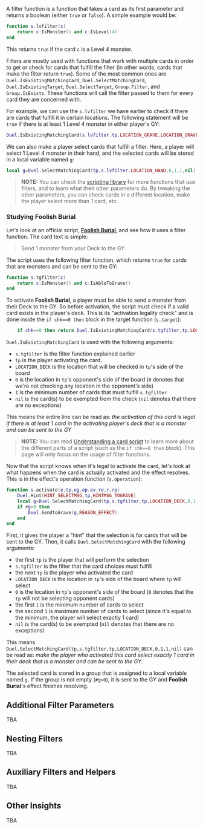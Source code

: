 A filter function is a function that takes a card as its first parameter and returns a boolean (either `true` or `false`).
A simple example would be:
```lua
function s.lvfilter(c)
	return c:IsMonster() and c:IsLevel(4)
end
```
This returns `true` if the card `c` is a Level 4 monster.

Filters are mostly used with functions that work with multiple cards in order to get or check for cards that fulfill the filter (in other words, cards that make the filter return `true`). Some of the most common ones are `Duel.IsExistingMatchingCard`, `Duel.SelectMatchingCard`, `Duel.IsExistingTarget`, `Duel.SelectTarget`, `Group.Filter`, and `Group.IsExists`. These functions will call the filter passed to them for every card they are concerned with.

For example, we can use the `s.lvfilter` we have earlier to check if there are cards that fulfill it in certain locations. The following statement will be `true` if there is at least 1 Level 4 monster in either player's GY:
```lua
Duel.IsExistingMatchingCard(s.lvfilter,tp,LOCATION_GRAVE,LOCATION_GRAVE,1,nil)
```

We can also make a player select cards that fulfill a filter. Here, a player will select 1 Level 4 monster in their hand, and the selected cards will be stored in a local variable named `g`:
```lua
local g=Duel.SelectMatchingCard(tp,s.lvfilter,LOCATION_HAND,0,1,1,nil)
```
>**NOTE:**
You can check the [scripting library](wiki/Scripting-Library) for more functions that use filters, and to learn what their other parameters do. By tweaking the other parameters, you can check cards in a different location, make the player select more than 1 card, etc.

### Studying Foolish Burial
Let's look at an official script, **[Foolish Burial](https://github.com/ProjectIgnis/CardScripts/blob/master/official/c81439173.lua)**, and see how it uses a filter function.
The card text is simple:
> Send 1 monster from your Deck to the GY.

The script uses the following filter function, which returns `true` for cards that are monsters and can be sent to the GY:
```lua
function s.tgfilter(c)
	return c:IsMonster() and c:IsAbleToGrave()
end
```

To activate **Foolish Burial**, a player must be able to send a monster from their Deck to the GY. So before activation, the script must check if a valid card exists in the player's deck. This is its "activation legality check" and is done inside the `if chk==0 then` block in the target function (`s.target`):
```lua
	if chk==0 then return Duel.IsExistingMatchingCard(s.tgfilter,tp,LOCATION_DECK,0,1,nil) end
```
`Duel.IsExistingMatchingCard` is used with the following arguments:
- `s.tgfilter` is the filter function explained earlier
- `tp` is the player activating the card.
- `LOCATION_DECK` is the location that will be checked in `tp`'s side of the board 
- `0` is the location in `tp`'s opponent's side of the board (`0` denotes that we're not checking any location in the opponent's side)
- `1` is the minimum number of cards that must fulfill `s.tgfilter`
- `nil` is the card(s) to be exempted from the check (`nil` denotes that there are no exceptions)

This means the entire line can be read as: *the activation of this card is legal if there is at least 1 card in the activating player's deck that is a monster and can be sent to the GY*

> **NOTE:**
You can read [Understanding a card script](https://github.com/ProjectIgnis/CardScripts/wiki/Parameter-naming-convention#understanding-a-card-script) to learn more about the different parts of a script (such as the `if chk==0 then` block). This page will only focus on the usage of filter functions.

Now that the script knows when it's legal to activate the card, let's look at what happens when the card is actually activated and the effect resolves. This is in the effect's operation function (`s.operation`):
```lua
function s.activate(e,tp,eg,ep,ev,re,r,rp)
	Duel.Hint(HINT_SELECTMSG,tp,HINTMSG_TOGRAVE)
	local g=Duel.SelectMatchingCard(tp,s.tgfilter,tp,LOCATION_DECK,0,1,1,nil)
	if #g>0 then
		Duel.SendtoGrave(g,REASON_EFFECT)
	end
end
```
First, it gives the player a "hint" that the selection is for cards that will be sent to the GY. Then, it calls `Duel.SelectMatchingCard` with the following arguments:
- the first `tp` is the player that will perform the selection
- `s.tgfilter` is the filter that the card choices must fulfill
- the next `tp` is the player who activated the card
- `LOCATION_DECK` is the location in `tp`'s side of the board where `tp` will select
- `0` is the location in `tp`'s opponent's side of the board (`0` denotes that the `tp` will not be selecting opponent cards)
- the first `1` is the minimum number of cards to select
- the second `1` is maximum number of cards to select (since it's equal to the minimum, the player will select exactly 1 card)
- `nil` is the card(s) to be exempted (`nil` denotes that there are no exceptions)

This means `Duel.SelectMatchingCard(tp,s.tgfilter,tp,LOCATION_DECK,0,1,1,nil)` can be read as: *make the player who activated this card select exactly 1 card in their deck that is a monster and can be sent to the GY*.

The selected card is stored in a group that is assigned to a local variable named `g`. If the group is not empty (`#g>0`), it is sent to the GY and **Foolish Burial**'s effect finishes resolving.

## Additional Filter Parameters
TBA

## Nesting Filters
TBA

## Auxiliary Filters and Helpers
TBA

## Other Insights
TBA